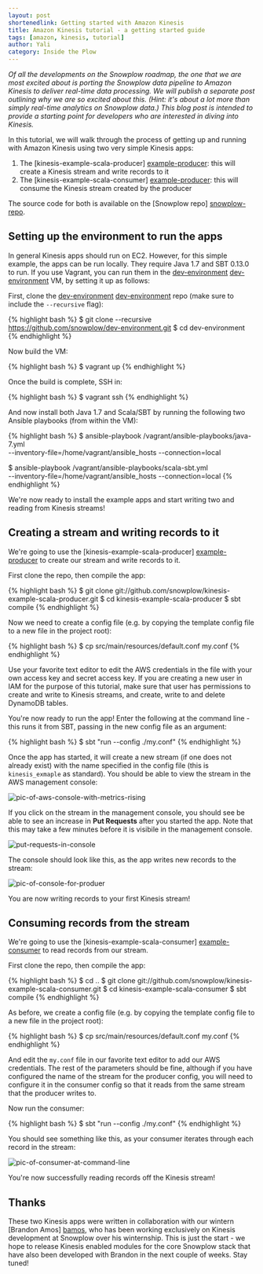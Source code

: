 ```yaml
---
layout: post
shortenedlink: Getting started with Amazon Kinesis
title: Amazon Kinesis tutorial - a getting started guide
tags: [amazon, kinesis, tutorial]
author: Yali
category: Inside the Plow
---
```


*Of all the developments on the Snowplow roadmap, the one that we are most excited about is porting the Snowplow data pipeline to Amazon Kinesis to deliver real-time data processing. We will publish a separate post outlining why we are so excited about this. (Hint: it's about a lot more than simply real-time analytics on Snowplow data.) This blog post is intended to provide a starting point for developers who are interested in diving into Kinesis.*

In this tutorial, we will walk through the process of getting up and running with Amazon Kinesis using two very simple Kinesis apps:

1. The [kinesis-example-scala-producer] [example-producer]: this will create a Kinesis stream and write records to it
2. The [kinesis-example-scala-consumer] [example-producer]: this will consume the Kinesis stream created by the producer

The source code for both is available on the [Snowplow repo] [snowplow-repo].

<!--more-->

## Setting up the environment to run the apps

In general Kinesis apps should run on EC2. However, for this simple example, the apps can be run locally. They require Java 1.7 and SBT 0.13.0 to run. If you use Vagrant, you can run them in the [dev-environment] [dev-environment] VM, by setting it up as follows:

First, clone the [dev-environment] [dev-environment] repo (make sure to include the `--recursive` flag): 

{% highlight bash %}
$ git clone --recursive https://github.com/snowplow/dev-environment.git
$ cd dev-environment
{% endhighlight %}

Now build the VM:

{% highlight bash %}
$ vagrant up
{% endhighlight %}

Once the build is complete, SSH in:

{% highlight bash %}
$ vagrant ssh
{% endhighlight %}

And now install both Java 1.7 and Scala/SBT by running the following two Ansible playbooks (from within the VM):

{% highlight bash %}
$ ansible-playbook /vagrant/ansible-playbooks/java-7.yml \
  --inventory-file=/home/vagrant/ansible_hosts --connection=local

$ ansible-playbook /vagrant/ansible-playbooks/scala-sbt.yml \
  --inventory-file=/home/vagrant/ansible_hosts --connection=local
{% endhighlight %}

We're now ready to install the example apps and start writing two and reading from Kinesis streams!

## Creating a stream and writing records to it

We're going to use the [kinesis-example-scala-producer] [example-producer] to create our stream and write records to it.

First clone the repo, then compile the app:

{% highlight bash %}
$ git clone git://github.com/snowplow/kinesis-example-scala-producer.git
$ cd kinesis-example-scala-producer
$ sbt compile
{% endhighlight %}

Now we need to create a config file (e.g. by copying the template config file to a new file in the project root):

{% highlight bash %}
$ cp src/main/resources/default.conf my.conf
{% endhighlight %}

Use your favorite text editor to edit the AWS credentials in the file with your own access key and secret access key. If you are creating a new user in IAM for the purpose of this tutorial, make sure that user has permissions to create and write to Kinesis streams, and create, write to and delete DynamoDB tables.

You're now ready to run the app! Enter the following at the command line - this runs it from SBT, passing in the new config file as an argument:

{% highlight bash %}
$ sbt "run --config ./my.conf"
{% endhighlight %}

Once the app has started, it will create a new stream (if one does not already exist) with the name specified in the config file (this is `kinesis_exmaple` as standard). You should be able to view the stream in the AWS management console: 

![pic-of-aws-console-with-metrics-rising][pic1]

If you click on the stream in the management console, you should see be able to see an increase in **Put Requests** after you started the app. Note that this may take a few minutes before it is visibile in the management console.

![put-requests-in-console][pic2]

The console should look like this, as the app writes new records to the stream:

![pic-of-console-for-produer][pic3]

You are now writing records to your first Kinesis stream!

## Consuming records from the stream

We're going to use the [kinesis-example-scala-consumer] [example-consumer] to read records from our stream.

First clone the repo, then compile the app:

{% highlight bash %}
$ cd ..
$ git clone git://github.com/snowplow/kinesis-example-scala-consumer.git
$ cd kinesis-example-scala-consumer
$ sbt compile
{% endhighlight %}

As before, we create a config file (e.g. by copying the template config file to a new file in the project root):

{% highlight bash %}
$ cp src/main/resources/default.conf my.conf
{% endhighlight %}

And edit the `my.conf` file in our favorite text editor to add our AWS credentials. The rest of the parameters should be fine, although if you have configured the name of the stream for the producer config, you will need to configure it in the consumer config so that it reads from the same stream that the producer writes to.

Now run the consumer:

{% highlight bash %}
$ sbt "run --config ./my.conf"
{% endhighlight %}

You should see something like this, as your consumer iterates through each record in the stream:

![pic-of-consumer-at-command-line][pic4]

You're now successfully reading records off the Kinesis stream!

## Thanks

These two Kinesis apps were written in collaboration with our wintern [Brandon Amos] [bamos], who has been working exclusively on Kinesis development at Snowplow over his winternship. This is just the start - we hope to release Kinesis enabled modules for the core Snowplow stack that have also been developed with Brandon in the next couple of weeks. Stay tuned!

[example-producer]: https://github.com/snowplow/kinesis-example-scala-producer
[example-consumer]: https://github.com/snowplow/kinesis-example-scala-consumer
[snowplow-repo]: https://github.com/snowplow
[dev-environment]: https://github.com/snowplow/dev-environment
[bamos]: https://github.com/bamos

[pic1]: /assets/img/blog/2014/01/kinesis/kinesis-example-stream-in-aws-console.png
[pic2]: /assets/img/blog/2014/01/kinesis/aws-console-put-requests.png
[pic3]: /assets/img/blog/2014/01/kinesis/kinesis-example-scala-producer.png
[pic4]: /assets/img/blog/2014/01/kinesis/kinesis-example-scala-consumer.png

